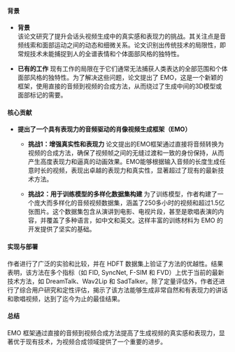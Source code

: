 #### 背景
- **背景**       
    该论文研究了提升会话头视频生成中的真实感和表现力的挑战。其关注点是音频线索和面部运动之间的动态和细微关系。论文识别出传统技术的局限性，即常规技术未能捕捉到人的全谱表情和个体面部风格的独特性。

- **已有的工作**
    现有工作的局限在于它们通常无法捕获人类表达的全部范围和个体面部风格的独特性。为了解决这些问题，论文提出了 EMO，这是一个新颖的框架，使用直接的音频到视频的合成方法，从而绕过了生成中间的3D模型或面部标记的需要。

#### 核心贡献
- **提出了一个具有表现力的音频驱动的肖像视频生成框架（EMO）**
    - **挑战1：增强真实性和表现力**
        论文提出的EMO框架通过直接将音频转换为视频的合成方法，确保了视频帧之间的无缝过渡和一致的身份保持，从而产生高度表现力和逼真的动画效果。EMO能够根据输入音频的长度生成任意时长的视频，表现出卓越的表现力和真实性，显著超过了现有的最新技术方法。

    - **挑战2：用于训练模型的多样化数据集构建**
        为了训练模型，作者构建了一个庞大而多样化的音频视频数据集，涵盖了250多小时的视频和超过1.5亿张图片。这个数据集包含从演讲到电影、电视片段，甚至是歌唱表演的内容，并覆盖了多种语言，如中文和英文。这样丰富的训练材料为 EMO 的开发提供了坚实的基础。

#### 实现与部署
作者进行了广泛的实验和比较，并在 HDFT 数据集上验证了方法的优越性。结果表明，该方法在多个指标（如 FID, SyncNet, F-SIM 和 FVD）上优于当前的最新技术方法，如 DreamTalk、Wav2Lip 和 SadTalker。除了定量评估外，作者还进行了综合用户研究和定性评估，揭示了该方法能够生成非常自然和有表现力的讲话和歌唱视频，达到了迄今为止的最佳结果。

#### 总结
EMO 框架通过直接的音频到视频合成方法提高了生成视频的真实感和表现力，显著优于现有技术，为视频合成领域提供了一个重要的进步。